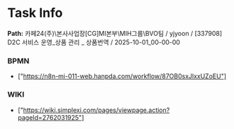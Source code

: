 # Task Info

**Path:** 카페24(주)\본사사업장\[CG]MI본부\MIH그룹\BVO팀 / yjyoon / [337908] D2C 서비스 운영_상품 관리 _ 상품번역 / 2025-10-01_00-00-00

### BPMN
- ["https://n8n-mi-011-web.hanpda.com/workflow/87OB0sxJlxxUZoEU"]

### WIKI
- ["https://wiki.simplexi.com/pages/viewpage.action?pageId=2762031925"]

